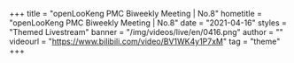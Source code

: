 +++
    title = "openLooKeng PMC Biweekly Meeting | No.8"
    hometitle = "openLooKeng PMC Biweekly Meeting | No.8"
    date = "2021-04-16"
    styles = "Themed Livestream"
    banner = "/img/videos/live/en/0416.png"
    author = ""
    videourl = "https://www.bilibili.com/video/BV1WK4y1P7xM" 
    tag = "theme"
+++